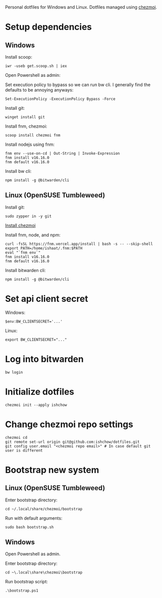 Personal dotfiles for Windows and Linux. Dotfiles managed using [chezmoi](https://www.chezmoi.io/).

# Setup dependencies

## Windows

Install scoop:

```
iwr -useb get.scoop.sh | iex
```

Open Powershell as admin:

Set execution policy to bypass so we can run bw cli. I generally find the defaults to be annoying anyways:

```
Set-ExecutionPolicy -ExecutionPolicy Bypass -Force
```

Install git:

```
winget install git
```

Install fnm, chezmoi:

```
scoop install chezmoi fnm
```

Install nodejs using fnm:

```
fnm env --use-on-cd | Out-String | Invoke-Expression
fnm install v16.16.0
fnm default v16.16.0
```

Install bw cli:

```
npm install -g @bitwarden/cli
```

## Linux (OpenSUSE Tumbleweed)

Install git:

```
sudo zypper in -y git
```

[Install chezmoi](https://www.chezmoi.io/docs/install/)

Install fnm, node, and npm:

```
curl -fsSL https://fnm.vercel.app/install | bash -s -- --skip-shell
export PATH=/home/ishaat/.fnm:$PATH
eval "`fnm env`"
fnm install v16.16.0
fnm default v16.16.0
```

Install bitwarden cli:

```
npm install -g @bitwarden/cli
```

# Set api client secret

Windows:

```
$env:BW_CLIENTSECRET='...' 
```

Linux:

```
export BW_CLIENTSECRET="..."
```

# Log into bitwarden

```
bw login
```

# Initialize dotfiles

```
chezmoi init --apply ishchow
```

# Change chezmoi repo settings

```
chezmoi cd
git remote set-url origin git@github.com:ishchow/dotfiles.git
git config user.email "<chezmoi repo email>" # In case default git user is different
```

# Bootstrap new system
## Linux (OpenSUSE Tumbleweed)

Enter bootstrap directory:

```
cd ~/.local/share/chezmoi/bootstrap
```

Run with default arguments:

```
sudo bash bootstrap.sh
```

## Windows

Open Powershell as admin.

Enter bootstrap directory:

```
cd ~\.local\share\chezmoi\bootstrap
```

Run bootstrap script:

```
.\bootstrap.ps1
```
